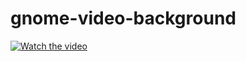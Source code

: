 # gnome-video-background

[![Watch the video](./.git-src/untitled.gif)](https://youtu.be/WqTWoe4h3vM)

